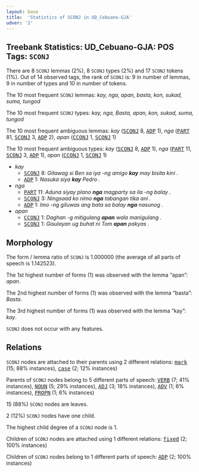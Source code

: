 ```yaml
---
layout: base
title:  'Statistics of SCONJ in UD_Cebuano-GJA'
udver: '2'
---
```


## Treebank Statistics: UD_Cebuano-GJA: POS Tags: `SCONJ`

There are 8 `SCONJ` lemmas (2%), 8 `SCONJ` types (2%) and 17 `SCONJ` tokens (1%).
Out of 14 observed tags, the rank of `SCONJ` is: 9 in number of lemmas, 9 in number of types and 10 in number of tokens.

The 10 most frequent `SCONJ` lemmas: <em>kay, nga, apan, basta, kon, sukad, suma, tungod</em>

The 10 most frequent `SCONJ` types:  <em>kay, nga, Basta, apan, kon, sukad, suma, tungod</em>

The 10 most frequent ambiguous lemmas: <em>kay</em> (<tt><a href="ceb_gja-pos-SCONJ.html">SCONJ</a></tt> 8, <tt><a href="ceb_gja-pos-ADP.html">ADP</a></tt> 1), <em>nga</em> (<tt><a href="ceb_gja-pos-PART.html">PART</a></tt> 81, <tt><a href="ceb_gja-pos-SCONJ.html">SCONJ</a></tt> 3, <tt><a href="ceb_gja-pos-ADP.html">ADP</a></tt> 2), <em>apan</em> (<tt><a href="ceb_gja-pos-CCONJ.html">CCONJ</a></tt> 1, <tt><a href="ceb_gja-pos-SCONJ.html">SCONJ</a></tt> 1)

The 10 most frequent ambiguous types:  <em>kay</em> (<tt><a href="ceb_gja-pos-SCONJ.html">SCONJ</a></tt> 8, <tt><a href="ceb_gja-pos-ADP.html">ADP</a></tt> 1), <em>nga</em> (<tt><a href="ceb_gja-pos-PART.html">PART</a></tt> 11, <tt><a href="ceb_gja-pos-SCONJ.html">SCONJ</a></tt> 3, <tt><a href="ceb_gja-pos-ADP.html">ADP</a></tt> 1), <em>apan</em> (<tt><a href="ceb_gja-pos-CCONJ.html">CCONJ</a></tt> 1, <tt><a href="ceb_gja-pos-SCONJ.html">SCONJ</a></tt> 1)


* <em>kay</em>
  * <tt><a href="ceb_gja-pos-SCONJ.html">SCONJ</a></tt> 8: <em>Gitawag si Ben sa iya -ng amigo <b>kay</b> may bisita kini .</em>
  * <tt><a href="ceb_gja-pos-ADP.html">ADP</a></tt> 1: <em>Nasuka siya <b>kay</b> Pedro .</em>
* <em>nga</em>
  * <tt><a href="ceb_gja-pos-PART.html">PART</a></tt> 11: <em>Aduna siyay plano <b>nga</b> magparty sa ila -ng balay .</em>
  * <tt><a href="ceb_gja-pos-SCONJ.html">SCONJ</a></tt> 3: <em>Ningsaad ko nimo <b>nga</b> tabangan tika ani .</em>
  * <tt><a href="ceb_gja-pos-ADP.html">ADP</a></tt> 1: <em>Imo -ng giluwas ang bata sa balay <b>nga</b> nasunog .</em>
* <em>apan</em>
  * <tt><a href="ceb_gja-pos-CCONJ.html">CCONJ</a></tt> 1: <em>Daghan -g mitigulang <b>apan</b> wala manigulang .</em>
  * <tt><a href="ceb_gja-pos-SCONJ.html">SCONJ</a></tt> 1: <em>Gisulayan ug buhat ni Tom <b>apan</b> pakyas .</em>

## Morphology

The form / lemma ratio of `SCONJ` is 1.000000 (the average of all parts of speech is 1.142523).

The 1st highest number of forms (1) was observed with the lemma “apan”: <em>apan</em>.

The 2nd highest number of forms (1) was observed with the lemma “basta”: <em>Basta</em>.

The 3rd highest number of forms (1) was observed with the lemma “kay”: <em>kay</em>.

`SCONJ` does not occur with any features.


## Relations

`SCONJ` nodes are attached to their parents using 2 different relations: <tt><a href="ceb_gja-dep-mark.html">mark</a></tt> (15; 88% instances), <tt><a href="ceb_gja-dep-case.html">case</a></tt> (2; 12% instances)

Parents of `SCONJ` nodes belong to 5 different parts of speech: <tt><a href="ceb_gja-pos-VERB.html">VERB</a></tt> (7; 41% instances), <tt><a href="ceb_gja-pos-NOUN.html">NOUN</a></tt> (5; 29% instances), <tt><a href="ceb_gja-pos-ADJ.html">ADJ</a></tt> (3; 18% instances), <tt><a href="ceb_gja-pos-ADV.html">ADV</a></tt> (1; 6% instances), <tt><a href="ceb_gja-pos-PROPN.html">PROPN</a></tt> (1; 6% instances)

15 (88%) `SCONJ` nodes are leaves.

2 (12%) `SCONJ` nodes have one child.

The highest child degree of a `SCONJ` node is 1.

Children of `SCONJ` nodes are attached using 1 different relations: <tt><a href="ceb_gja-dep-fixed.html">fixed</a></tt> (2; 100% instances)

Children of `SCONJ` nodes belong to 1 different parts of speech: <tt><a href="ceb_gja-pos-ADP.html">ADP</a></tt> (2; 100% instances)

